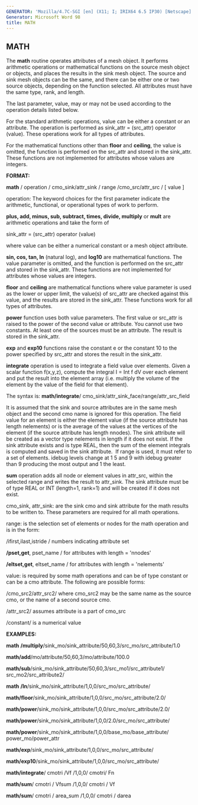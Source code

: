 ```yaml
---
GENERATOR: 'Mozilla/4.7C-SGI [en] (X11; I; IRIX64 6.5 IP30) [Netscape]'
Generator: Microsoft Word 98
title: MATH
---
```


MATH
----

 The **math** routine operates attributes of a mesh object. It performs
 arithmetic operations or mathematical functions on the source mesh
 object or objects, and places the results in the sink mesh object. The
 source and sink mesh objects can be the same, and there can be either
 one or two source objects, depending on the function selected.
 All attributes must have the same type, rank, and length.

 The last parameter, value, may or may not be used according to the
 operation details listed below.

 For the standard arithmetic operations, value can be either a constant
 or an attribute. The operation is performed as sink\_attr =
 (src\_attr) operator (value). These operations work for all types of
 attributes.

 For the mathematical functions other than **floor** and **ceiling**,
 the value is omitted, the function is performed on the src\_attr and
 stored in the sink\_attr. These functions are not implemented for
 attributes whose values are integers.

**FORMAT:**

 **math** / operation / cmo\_sink/attr\_sink / range
 /cmo\_src/attr\_src / [ value ]

operation: The keyword choices for the first parameter indicate the
arithmetic, functional, or operational types of work to perform.

 **plus, add, minus, sub, subtract, times, divide, multiply** or
 **mult** are arithmetic operations and take the form of

 sink\_attr = (src\_attr) operator (value)

 where value can be either a numerical constant or a mesh object
 attribute.

 **sin, cos, tan, ln** (natural log), and **log10** are mathematical
 functions. The value parameter is omitted, and the function is
 performed on the src\_attr and stored in the sink\_attr. These
 functions are not implemented for attributes whose values are
 integers.

 **floor** and **ceiling** are mathematical functions where value
 parameter is used as the lower or upper limit, the value(s) of
 src\_attr are checked against this value, and the results are stored
 in the sink\_attr. These functions work for all types of attributes.

 **power** function uses both value parameters. The first value or
 src\_attr is raised to the power of the second value or attribute. You
 cannot use two constants. At least one of the sources must be an
 attribute. The result is stored in the sink\_attr.

 **exp** and **exp10** functions raise the constant e or the constant
 10 to the power specified by src\_attr and stores the result in the
 sink\_attr.

 **integrate** operation is used to integrate a field value over
 elements. Given a scalar function f(x,y,z), compute the integral I =
 Int f dV over each element and put the result into the element array
 (i.e. multiply the volume of the element by the value of the field for
 that element).

 The syntax is: **math/integrate**/
 cmo\_sink/attr\_sink\_face/range/attr\_src\_field

 It is assumed that the sink and source attributes are in the same mesh
 object and the second cmo name is ignored for this operation. The
 field value for an element is either the element value (if the source
 attribute has length nelements) or is the average of the values at the
 vertices of the element (if the source attribute has length nnodes).
 The sink attribute will be created as a vector type nelements in
 length if it does not exist. If the sink attribute exists and is type
 REAL, then the sum of the element integrals is computed and saved in
 the sink attribute.  If range is used, it must refer to a set of
 elements. idebug levels change at 1 5 and 9 with idebug greater than 9
 producing the most output and 1 the least.

 **sum** operation adds all node or element values in attr\_src, within
 the selected range and writes the result to attr\_sink. The sink
 attribute must be of type REAL or INT (length=1, rank=1) and will be
 created if it does not exist.

cmo\_sink, attr\_sink: are the sink cmo and sink attribute for the math
results to be written to. These parameters are required for all math
operations.

range: is the selection set of elements or nodes for the math operation
and is in the form:

 /ifirst,ilast,istride / numbers indicating attribute set

 **/pset,get**, pset\_name / for attributes with length = 'nnodes'

 **/eltset,get**, eltset\_name / for attributes with length =
 'nelements'

value: is required by some math operations and can be of type constant
or can be a cmo attribute. The following are possible forms:

 /cmo\_src2/attr\_src2/ where cmo\_src2 may be the same name as the
 source cmo, or the name of a second source cmo.

 /attr\_src2/ assumes attribute is a part of cmo\_src

 /constant/ is a numerical value

**EXAMPLES:**

**math** **/multiply**/sink\_mo/sink\_attribute/50,60,3/src\_mo/src\_attribute/1.0

**math/add**/mo/attribute/50,60,3/mo/attribute/100.0

**math/sub**/sink\_mo/sink\_attribute/50,60,3/src\_mo1/src\_attribute1/
src\_mo2/src\_attribute2/

**math** **/ln**/sink\_mo/sink\_attribute/1,0,0/src\_mo/src\_attribute/

**math/floor**/sink\_mo/sink\_attribute/1,0,0/src\_mo/src\_attribute/2.0/

**math/power**/sink\_mo/sink\_attribute/1,0,0/src\_mo/src\_attribute/2.0/

**math/power**/sink\_mo/sink\_attribute/1,0,0/2.0/src\_mo/src\_attribute/

**math/power**/sink\_mo/sink\_attribute/1,0,0/base\_mo/base\_attribute/
power\_mo/power\_attr

**math/exp**/sink\_mo/sink\_attribute/1,0,0/src\_mo/src\_attribute/

**math/exp10**/sink\_mo/sink\_attribute/1,0,0/src\_mo/src\_attribute/

**math/integrate**/ cmotri /Vf /1,0,0/ cmotri/ Fn

**math/sum**/ cmotri / Vfsum /1,0,0/ cmotri / Vf

**math/sum**/ cmotri / area\_sum /1,0,0/ cmotri / darea

